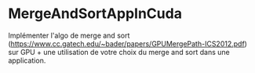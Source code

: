 # MergeAndSortAppInCuda

Implémenter l'algo de merge and sort (https://www.cc.gatech.edu/~bader/papers/GPUMergePath-ICS2012.pdf) sur GPU + une utilisation de votre choix du merge and sort dans une application.

